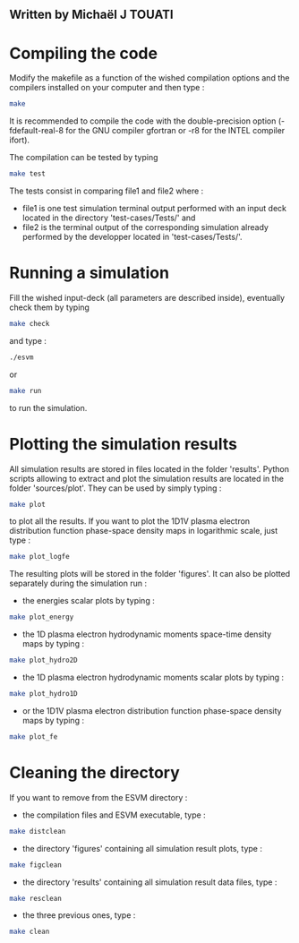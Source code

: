 ## Written by Michaël J TOUATI

# Compiling the code

Modify the makefile as a function of the wished compilation options and the compilers installed on your computer and then type :

```sh
make
```
It is recommended to compile the code with the double-precision option (-fdefault-real-8 for the GNU compiler gfortran or -r8 for the INTEL compiler ifort). 

The compilation can be tested by typing
```sh
make test
```
The tests consist in comparing file1 and file2 where :
* file1 is one test simulation terminal output performed with an input deck located in the directory 'test-cases/Tests/' and
* file2 is the terminal output of the corresponding simulation already performed by the developper located in 'test-cases/Tests/'.

# Running a simulation

Fill the wished input-deck (all parameters are described inside), eventually check them by typing
```sh
make check
```
and type :
```sh
./esvm
```
or
```sh
make run
```
to run the simulation.

# Plotting the simulation results

All simulation results are stored in files located in the folder 'results'. 
Python scripts allowing to extract and plot the simulation results are located in the folder 'sources/plot'.
They can be used by simply typing :
```sh
make plot
```
to plot all the results. If you want to plot the 1D1V plasma electron distribution function phase-space density maps in logarithmic scale, just type :
```sh
make plot_logfe  
```
The resulting plots will be stored in the folder 'figures'. It can also be plotted separately during the simulation run :
- the energies scalar plots by typing :
```sh
make plot_energy  
```
- the 1D plasma electron hydrodynamic moments space-time density maps by typing :
```sh
make plot_hydro2D  
```
- the 1D plasma electron hydrodynamic moments scalar plots by typing : 
```sh
make plot_hydro1D
```
- or the 1D1V plasma electron distribution function phase-space density maps by typing :
```sh
make plot_fe 
```

# Cleaning the directory

If you want to remove from the ESVM directory :
- the compilation files and ESVM executable, type :
```sh
make distclean
```
- the directory 'figures' containing all simulation result plots, type :
```sh
make figclean
```
- the directory 'results' containing all simulation result data files, type :
```sh
make resclean
```
- the three previous ones, type :
```sh
make clean
```

